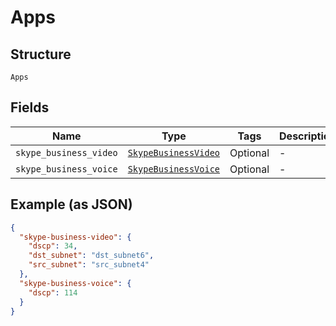 
# Apps

## Structure

`Apps`

## Fields

| Name | Type | Tags | Description |
|  --- | --- | --- | --- |
| `skype_business_video` | [`SkypeBusinessVideo`](../../doc/models/skype-business-video.md) | Optional | - |
| `skype_business_voice` | [`SkypeBusinessVoice`](../../doc/models/skype-business-voice.md) | Optional | - |

## Example (as JSON)

```json
{
  "skype-business-video": {
    "dscp": 34,
    "dst_subnet": "dst_subnet6",
    "src_subnet": "src_subnet4"
  },
  "skype-business-voice": {
    "dscp": 114
  }
}
```

